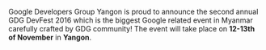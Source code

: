 Google Developers Group Yangon is proud to announce the second annual GDG DevFest 2016 which is the biggest Google related event in Myanmar carefully crafted by GDG community! The event will take place on **12-13th of November** in **Yangon**.
